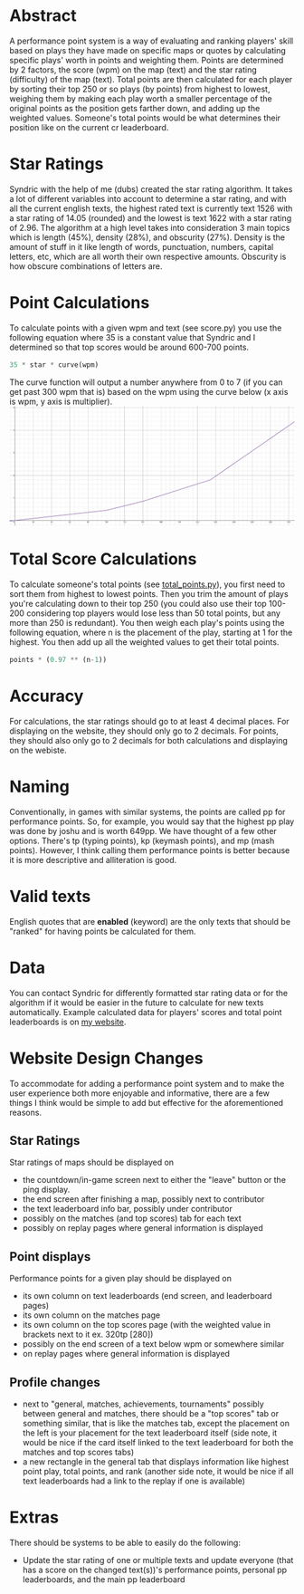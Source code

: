 # Abstract
A performance point system is a way of evaluating and ranking players' skill based on plays they have made on specific maps or quotes by calculating specific plays' worth in points and weighting them. Points are determined by 2 factors, the score (wpm) on the map (text) and the star rating (difficulty) of the map (text). Total points are then calculated for each player by sorting their top 250 or so plays (by points) from highest to lowest, weighing them by making each play worth a smaller percentage of the original points as the position gets farther down, and adding up the weighted values. Someone's total points would be what determines their position like on the current cr leaderboard.

# Star Ratings
Syndric with the help of me (dubs) created the star rating algorithm. It takes a lot of different variables into account to determine a star rating, and with all the current english texts, the highest rated text is currently text 1526 with a star rating of 14.05 (rounded) and the lowest is text 1622 with a star rating of 2.96. The algorithm at a high level takes into consideration 3 main topics which is length (45%), density (28%), and obscurity (27%). Density is the amount of stuff in it like length of words, punctuation, numbers, capital letters, etc, which are all worth their own respective amounts. Obscurity is how obscure combinations of letters are.

# Point Calculations
To calculate points with a given wpm and text (see score.py) you use the following equation where 35 is a constant value that Syndric and I determined so that top scores would be around 600-700 points.
```py
35 * star * curve(wpm)
```
The curve function will output a number anywhere from 0 to 7 (if you can get past 300 wpm that is) based on the wpm using the curve below (x axis is wpm, y axis is multiplier).
![WPM Curve](/wpm_curve.png)

# Total Score Calculations
To calculate someone's total points (see [total_points.py](/total_points.py)), you first need to sort them from highest to lowest points. Then you trim the amount of plays you're calculating down to their top 250 (you could also use their top 100-200 considering top players would lose less than 50 total points, but any more than 250 is redundant). You then weigh each play's points using the following equation, where n is the placement of the play, starting at 1 for the highest. You then add up all the weighted values to get their total points.
```py
points * (0.97 ** (n-1))
```

# Accuracy
For calculations, the star ratings should go to at least 4 decimal places. For displaying on the website, they should only go to 2 decimals. For points, they should also only go to 2 decimals for both calculations and displaying on the webiste.

# Naming
Conventionally, in games with similar systems, the points are called pp for performance points. So, for example, you would say that the highest pp play was done by joshu and is worth 649pp. We have thought of a few other options. There's tp (typing points), kp (keymash points), and mp (mash points). However, I think calling them performance points is better because it is more descriptive and alliteration is good.

# Valid texts
English quotes that are **enabled** (keyword) are the only texts that should be "ranked" for having points be calculated for them.

# Data
You can contact Syndric for differently formatted star rating data or for the algorithm if it would be easier in the future to calculate for new texts automatically.
Example calculated data for players' scores and total point leaderboards is on [my website](https://dubs.rip/leaderboard).

# Website Design Changes
To accommodate for adding a performance point system and to make the user experience both more enjoyable and informative, there are a few things I think would be simple to add but effective for the aforementioned reasons.
## Star Ratings
Star ratings of maps should be displayed on
- the countdown/in-game screen next to either the "leave" button or the ping display.
- the end screen after finishing a map, possibly next to contributor
- the text leaderboard info bar, possibly under contributor
- possibly on the matches (and top scores) tab for each text
- possibly on replay pages where general information is displayed
## Point displays
Performance points for a given play should be displayed on
- its own column on text leaderboards (end screen, and leaderboard pages)
- its own column on the matches page
- its own column on the top scores page (with the weighted value in brackets next to it ex. 320tp [280])
- possibly on the end screen of a text below wpm or somewhere similar
- on replay pages where general information is displayed
## Profile changes
- next to "general, matches, achievements, tournaments" possibly between general and matches, there should be a "top scores" tab or something similar, that is like the matches tab, except the placement on the left is your placement for the text leaderboard itself (side note, it would be nice if the card itself linked to the text leaderboard for both the matches and top scores tabs)
- a new rectangle in the general tab that displays information like highest point play, total points, and rank
(another side note, it would be nice if all text leaderboards had a link to the replay if one is available)

# Extras
There should be systems to be able to easily do the following:
- Update the star rating of one or multiple texts and update everyone (that has a score on the changed text(s))'s performance points, personal pp leaderboards, and the main pp leaderboard

